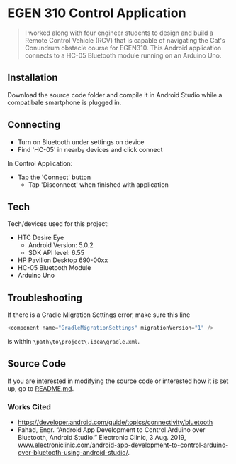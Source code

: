 # EGEN 310 Control Application 

> I worked along with four engineer students to design and build a Remote Control Vehicle (RCV) that is capable of navigating the Cat's Conundrum obstacle course for EGEN310. This Android application connects to a HC-05 Bluetooth module running on an Arduino Uno. 

## Installation

Download the source code folder and compile it in Android Studio while a compatibale smartphone is plugged in. 


## Connecting
  - Turn on Bluetooth under settings on device
  - Find 'HC-05' in nearby devices and click connect
 
In Control Application:
  * Tap the 'Connect' button
    * Tap 'Disconnect' when finished with application

## Tech
Tech/devices used for this project:
* HTC Desire Eye
    * Android Version: 5.0.2
    * SDK API level: 6.55
* HP Pavilion Desktop 690-00xx
* HC-05 Bluetooth Module
* Arduino Uno

## Troubleshooting
If there is a Gradle Migration Settings error, make sure this line
```java
<component name="GradleMigrationSettings" migrationVersion="1" />
```
is within `\path\to\project\.idea\gradle.xml`.

## Source Code 
If you are interested in modifying the source code or interested how it is set up, go to [README.md](/app/README.md).

### Works Cited
* https://developer.android.com/guide/topics/connectivity/bluetooth
* Fahad, Engr. “Android App Development to Control Arduino over Bluetooth, Android Studio.” Electronic Clinic, 3 Aug. 2019,             www.electroniclinic.com/android-app-development-to-control-arduino-over-bluetooth-using-android-studio/.






